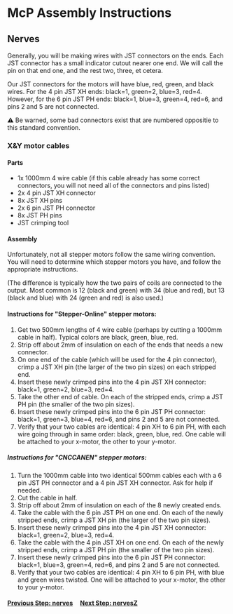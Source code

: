 # McP Assembly Instructions

## Nerves

Generally, you will be making wires with JST connectors on the ends.  Each JST connector has a small indicator cutout nearer one end.  We will call the pin on that end one, and the rest two, three, et cetera.  

Our JST connectors for the motors will have blue, red, green, and black wires.  For the 4 pin JST XH ends: black=1, green=2, blue=3, red=4.  However, for the 6 pin JST PH ends: black=1, blue=3, green=4, red=6, and pins 2 and 5 are not connected.

:warning: Be warned, some bad connectors exist that are numbered oppositie to this standard convention.
### X&Y motor cables
 


#### Parts  

* 1x 1000mm 4 wire cable (if this cable already has some correct connectors, you will not need all of the connectors and pins listed)
* 2x 4 pin JST XH connector
* 8x JST XH pins
* 2x 6 pin JST PH connector
* 8x JST PH pins
* JST crimping tool

#### Assembly

Unfortunately, not all stepper motors follow the same wiring convention.  You will need to determine which stepper motors you have, and follow the appropriate instructions.

(The difference is typically how the two pairs of coils are connected to the output.  Most common is 12 (black and green) with 34 (blue and red), but 13 (black and blue) with 24 (green and red) is also used.)

#### Instructions for "Stepper-Online" stepper motors:


1. Get two 500mm lengths of 4 wire cable (perhaps by cutting a 1000mm cable in half).  Typical colors are black, green, blue, red.
1. Strip off about 2mm of insulation on each of the ends that needs a new connector.
1. On one end of the cable (which will be used for the 4 pin connector), crimp a JST XH pin (the larger of the two pin sizes) on each stripped end.
1. Insert these newly crimped pins into the 4 pin JST XH connector: black=1, green=2, blue=3, red=4.
1. Take the other end of cable.  On each of the stripped ends, crimp a JST PH pin (the smaller of the two pin sizes).
1. Insert these newly crimped pins into the 6 pin JST PH connector: black=1, green=3, blue=4, red=6, and pins 2 and 5 are not connected.
1. Verify that your two cables are identical: 4 pin XH to 6 pin PH, with each wire going through in same order: black, green, blue, red.  One cable will be attached to your x-motor, the other to your y-motor.

##### Instructions for "CNCCANEN" stepper motors:

1. Turn the 1000mm cable into two identical 500mm cables each with a 6 pin JST PH connector and a 4 pin JST XH connector.  Ask for help if needed.
1. Cut the cable in half.
1. Strip off about 2mm of insulation on each of the 8 newly created ends.
1. Take the cable with the 6 pin JST PH on one end.  On each of the newly stripped ends, crimp a JST XH pin (the larger of the two pin sizes).
1. Insert these newly crimped pins into the 4 pin JST XH connector: black=1, green=2, blue=3, red=4.
1. Take the cable with the 4 pin JST XH on one end.  On each of the newly stripped ends, crimp a JST PH pin (the smaller of the two pin sizes).
1. Insert these newly crimped pins into the 6 pin JST PH connector: black=1, blue=3, green=4, red=6, and pins 2 and 5 are not connected.
1. Verify that your two cables are identical: 4 pin XH to 6 pin PH, with blue and green wires twisted.  One will be attached to your x-motor, the other to your y-motor.


#### [Previous Step: nerves](nerves.md) &nbsp;&nbsp;&nbsp; [Next Step: nervesZ](nervesZ.md)


